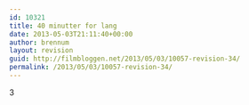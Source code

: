 ```yaml
---
id: 10321
title: 40 minutter for lang
date: 2013-05-03T21:11:40+00:00
author: brennum
layout: revision
guid: http://filmbloggen.net/2013/05/03/10057-revision-34/
permalink: /2013/05/03/10057-revision-34/
---
```

3

<div class="video-shortcode">
</div>